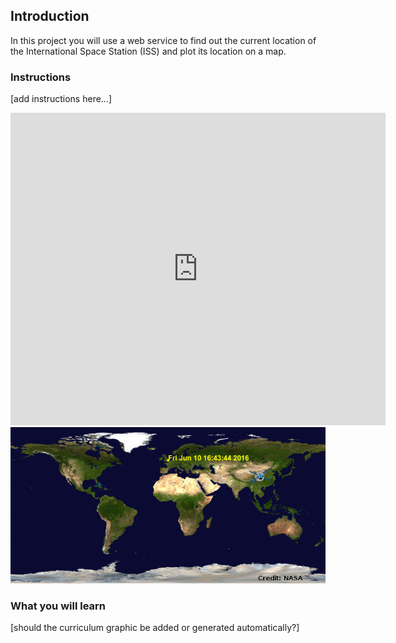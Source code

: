 

## Introduction

In this project you will use a web service to find out the current location of the International Space Station (ISS) and plot its location on a map.

### Instructions

[add instructions here...]

<div class="trinket">
  <iframe src="https://trinket.io/embed/python/b95851338c?outputOnly=true&start=result" width="600" height="500" frameborder="0" marginwidth="0" marginheight="0" allowfullscreen>
  </iframe>
  <img src="images/iss-final.png">
</div>

### What you will learn

[should the curriculum graphic be added or generated automatically?]

